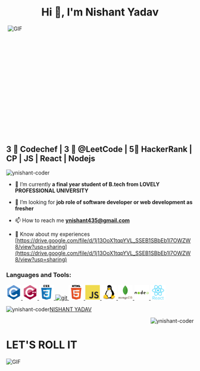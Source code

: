 <h1 align="center">Hi 👋, I'm Nishant Yadav </h1> 
<img align="right" alt="GIF" src="https://github.com/arsentieva/arsentieva/blob/main/code.gif?raw=true" width="500" height="320" />

## 3 🌟 Codechef | 3 🌟 @LeetCode | 5🌟 HackerRank | CP | JS | React | Nodejs
<p align="left"> <img src="https://komarev.com/ghpvc/?username=ynishant-coder&label=Profile%20views&color=0e75b6&style=flat" alt="ynishant-coder" /> </p>

- 🌱 I’m currently **a final year student of B.tech from LOVELY PROFESSIONAL UNIVERSITY**

- 🤝 I’m looking for **job role of software developer or web development as fresher**

- 📫 How to reach me **ynishant435@gmail.com**

- 📄 Know about my experiences [https://drive.google.com/file/d/1j13OoX1tqpYVL_SSEB1SBbEb1l7OWZW8/view?usp=sharing](https://drive.google.com/file/d/1j13OoX1tqpYVL_SSEB1SBbEb1l7OWZW8/view?usp=sharing)


<h3 align="left">Languages and Tools:</h3>
<p align="left"> <a href="https://www.cprogramming.com/" target="_blank"> <img src="https://raw.githubusercontent.com/devicons/devicon/master/icons/c/c-original.svg" alt="c" width="40" height="40"/> </a> <a href="https://www.w3schools.com/cpp/" target="_blank"> <img src="https://raw.githubusercontent.com/devicons/devicon/master/icons/cplusplus/cplusplus-original.svg" alt="cplusplus" width="40" height="40"/> </a> <a href="https://www.w3schools.com/css/" target="_blank"> <img src="https://raw.githubusercontent.com/devicons/devicon/master/icons/css3/css3-original-wordmark.svg" alt="css3" width="40" height="40"/> </a> <a href="https://git-scm.com/" target="_blank"> <img src="https://www.vectorlogo.zone/logos/git-scm/git-scm-icon.svg" alt="git" width="40" height="40"/> </a> <a href="https://www.w3.org/html/" target="_blank"> <img src="https://raw.githubusercontent.com/devicons/devicon/master/icons/html5/html5-original-wordmark.svg" alt="html5" width="40" height="40"/> </a> <a href="https://developer.mozilla.org/en-US/docs/Web/JavaScript" target="_blank"> <img src="https://raw.githubusercontent.com/devicons/devicon/master/icons/javascript/javascript-original.svg" alt="javascript" width="40" height="40"/> </a> <a href="https://www.linux.org/" target="_blank"> <img src="https://raw.githubusercontent.com/devicons/devicon/master/icons/linux/linux-original.svg" alt="linux" width="40" height="40"/> </a> <a href="https://www.mongodb.com/" target="_blank"> <img src="https://raw.githubusercontent.com/devicons/devicon/master/icons/mongodb/mongodb-original-wordmark.svg" alt="mongodb" width="40" height="40"/> </a> <a href="https://nodejs.org" target="_blank"> <img src="https://raw.githubusercontent.com/devicons/devicon/master/icons/nodejs/nodejs-original-wordmark.svg" alt="nodejs" width="40" height="40"/> </a> <a href="https://reactjs.org/" target="_blank"> <img src="https://raw.githubusercontent.com/devicons/devicon/master/icons/react/react-original-wordmark.svg" alt="react" width="40" height="40"/> </a> </p>

<p><img align="left" src="https://github-readme-stats.vercel.app/api/top-langs?username=ynishant-coder&show_icons=true&locale=en&layout=compact" alt="ynishant-coder" /></p>
<div class="badge-base LI-profile-badge" data-locale="en_US" data-size="medium" data-theme="dark" data-type="VERTICAL" data-vanity="nishant435" data-version="v1"><a class="badge-base__link LI-simple-link" href="https://in.linkedin.com/in/nishant435?trk=profile-badge">NISHANT YADAV</a></div>
              
              
<p>&nbsp;<img align="right" src="https://github-readme-stats.vercel.app/api?username=ynishant-coder&show_icons=true&locale=en" alt="ynishant-coder" /></p>

<h1> LET'S ROLL IT</h1>
<img align="center" alt="GIF" src="https://github.com/arsentieva/arsentieva/blob/main/coder.gif?raw=true" width="700" height="320" />

